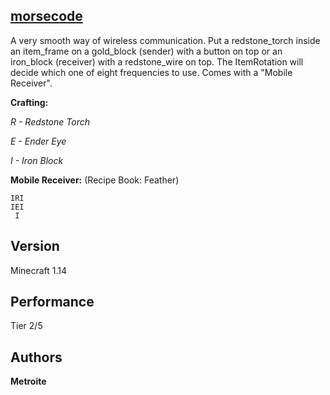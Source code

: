 ## [morsecode](https://minhaskamal.github.io/DownGit/#/home?url=https://github.com/Metroite/datapacks/tree/master/morsecode&rootDirectory=false)

A very smooth way of wireless communication. Put a redstone_torch inside an item_frame on a gold_block (sender) with a button on top or an iron_block (receiver) with a redstone_wire on top. The ItemRotation will decide which one of eight frequencies to use. Comes with a "Mobile Receiver".

**Crafting:**

*R - Redstone Torch*

*E - Ender Eye*

*I - Iron Block*

**Mobile Receiver:** (Recipe Book: Feather)
```
IRI
IEI
 I
```

## Version

Minecraft 1.14

## Performance

Tier 2/5

## Authors

**Metroite**
